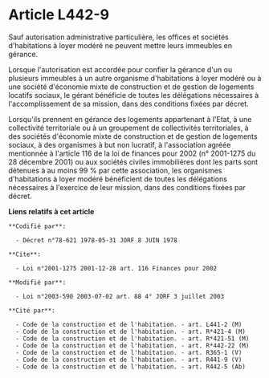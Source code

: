 # Article L442-9

Sauf autorisation administrative particulière, les offices et sociétés d'habitations à loyer modéré ne peuvent mettre leurs
immeubles en gérance.

Lorsque l'autorisation est accordée pour confier la gérance d'un ou plusieurs immeubles à un autre organisme d'habitations à
loyer modéré ou à une société d'économie mixte de construction et de gestion de logements locatifs sociaux, le gérant
bénéficie de toutes les délégations nécessaires à l'accomplissement de sa mission, dans des conditions fixées par décret.

Lorsqu'ils prennent en gérance des logements appartenant à l'Etat, à une collectivité territoriale ou à un groupement de
collectivités territoriales, à des sociétés d'économie mixte de construction et de gestion de logements sociaux, à des
organismes à but non lucratif, à l'association agréée mentionnée à l'article 116 de la loi de finances pour 2002 (n°
2001-1275 du 28 décembre 2001) ou aux sociétés civiles immobilières dont les parts sont détenues à au moins 99 % par cette
association, les organismes d'habitations à loyer modéré bénéficient de toutes les délégations nécessaires à l'exercice de
leur mission, dans des conditions fixées par décret.

**Liens relatifs à cet article**

	**Codifié par**:

	  - Décret n°78-621 1978-05-31 JORF 8 JUIN 1978

	**Cite**:

	  - Loi n°2001-1275 2001-12-28 art. 116 Finances pour 2002

	**Modifié par**:

	  - Loi n°2003-590 2003-07-02 art. 88 4° JORF 3 juillet 2003

	**Cité par**:

	  - Code de la construction et de l'habitation. - art. L441-2 (M)
	  - Code de la construction et de l'habitation. - art. R*421-4 (M)
	  - Code de la construction et de l'habitation. - art. R*421-51 (M)
	  - Code de la construction et de l'habitation. - art. R*442-22 (M)
	  - Code de la construction et de l'habitation. - art. R365-1 (V)
	  - Code de la construction et de l'habitation. - art. R441-9 (V)
	  - Code de la construction et de l'habitation. - art. R442-5 (Ab)
